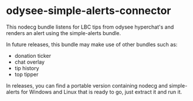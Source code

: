 # odysee-simple-alerts-connector

This nodecg bundle listens for LBC tips from odysee hyperchat's and renders an alert using the simple-alerts bundle.

In future releases, this bundle may make use of other bundles such as:
* donation ticker
* chat overlay
* tip history
* top tipper

In releases, you can find a portable version containing nodecg and simple-alerts for Windows and Linux that is ready to go, just extract it and run it.
